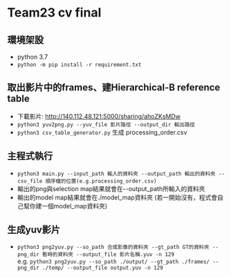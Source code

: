 # Team23 cv final
## 環境架設
* python 3.7
* ```python -m pip install -r requirement.txt```

## 取出影片中的frames、建Hierarchical-B reference table
* 下載影片: http://140.112.48.121:5000/sharing/ahoZKsMDw
* ```python3 yuv2png.py --yuv_file 影片路徑 --output_dir 輸出路徑```
* ```python3 csv_table_generator.py``` 生成 processing_order.csv

## 主程式執行
* ```python3 main.py --input_path 輸入的資料夾 --output_path 輸出的資料夾 --csv_file 順序檔的位置(e.g.processing_order.csv)```
* 輸出的png與selection map結果就會在--output_path所輸入的資料夾
* 輸出的model map結果就會在./model_map資料夾 (若一開始沒有，程式會自己幫你建一個model_map資料夾)

## 生成yuv影片
* ```python3 png2yuv.py --so_path 合成影像的資料夾 --gt_path GT的資料夾 --png_dir 暫時的資料夾 --output_file 影片名稱.yuv -n 129``` \
e.g. ```python3 png2yuv.py --so_path ./output/ --gt_path ./frames/ --png_dir ./temp/ --output_file output.yuv -n 129```
